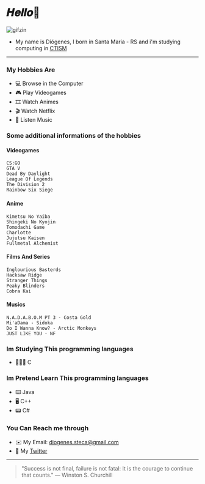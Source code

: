 # 𝑯𝒆𝒍𝒍𝒐👋

![gifzin](https://i.imgur.com/2CGv2Tz.gif)


- My name is Diógenes, I born in Santa Maria - RS and i'm studying computing in [CTISM](https://www.ufsm.br/unidades-universitarias/ctism/) 
***

### My Hobbies Are
- 💻 Browse in the Computer
- 🎮 Play Videogames
- 🎞 Watch Animes
- 🎬 Watch Netflix
- 🎵 Listen Music

### Some additional informations of the hobbies
#### Videogames
~~~
CS:GO
GTA V
Dead By Daylight
League Of Legends
The Division 2
Rainbow Six Siege
~~~

#### Anime
~~~
Kimetsu No Yaiba
Shingeki No Kyojin
Tomodachi Game
Charlotte
Jujutsu Kaisen
Fullmetal Alchemist
~~~

#### Films And Series
~~~
Inglourious Basterds
Hacksaw Ridge
Stranger Things
Peaky Blinders
Cobra Kai
~~~

#### Musics
~~~
N.A.D.A.B.O.M PT 3 - Costa Gold
Mi'aDama - Sidoka
Do I Wanna Know? - Arctic Monkeys
JUST LIKE YOU - NF
~~~

### Im Studying This programming languages
- 👨🏻‍💻 C

### Im Pretend Learn This programming languages
- ⌨️ Java
- 🖥 C++
- 📟 C#

### You Can Reach me through
- ✉️ My Email: diogenes.steca@gmail.com
- 📱 My [Twitter](https://twitter.com/DiogenesPotrich)

***
> "Success is not final, failure is not fatal: It is the courage to continue that counts." — Winston S. Churchill











